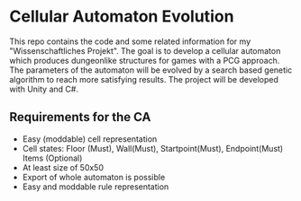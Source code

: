 # Cellular Automaton Evolution 
This repo contains the code and some related information for my "Wissenschaftliches Projekt". The goal is to develop a cellular automaton which produces dungeonlike structures for games with a PCG approach. The parameters of the automaton will be evolved by a search based genetic algorithm to reach more satisfying results. 
The project will be developed with Unity and C#. 

## Requirements for the CA 
* Easy (moddable) cell representation
* Cell states: Floor (Must), Wall(Must), Startpoint(Must), Endpoint(Must) Items (Optional)
* At least size of 50x50 
* Export of whole automaton is possible 
* Easy and moddable rule representation 


